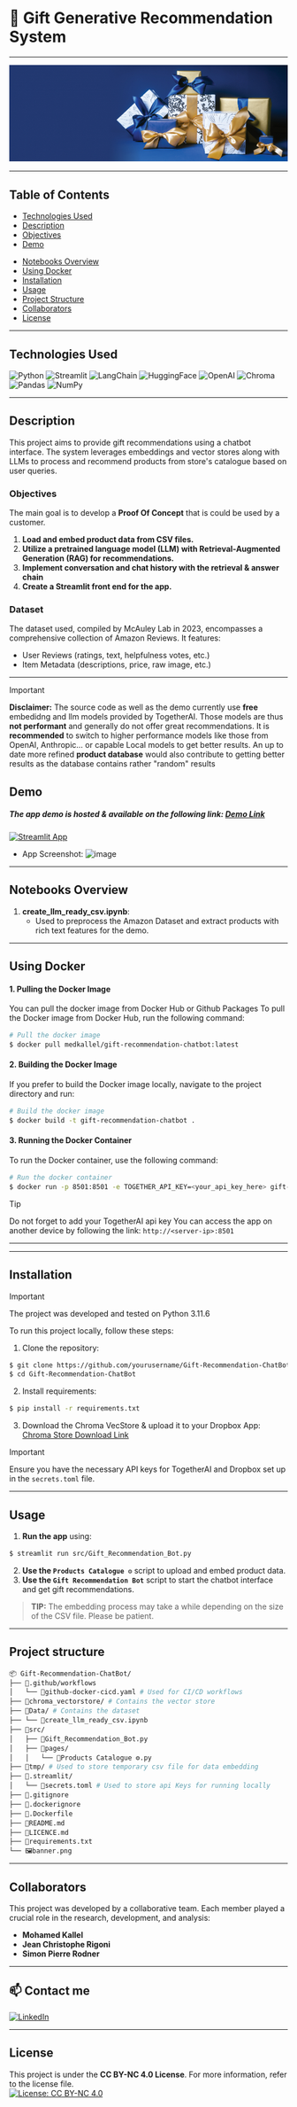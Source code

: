 # 🎁 Gift Generative Recommendation System
---
![banner.jpg](banner.jpg)

---

## Table of Contents

-   [Technologies Used](#technologies-used)
-   [Description](#description)
-   [Objectives](#objectives)
-   [Demo](#demo)
<!-- -   [Presentation](#presentation) -->
-   [Notebooks Overview](#notebooks-overview)
-   [Using Docker](#using-docker)
-   [Installation](#installation)
-   [Usage](#usage)
-   [Project Structure](#project-structure)
-   [Collaborators](#collaborators)
-   [License](#license)

---

## Technologies Used

![Python](https://img.shields.io/badge/python-3670A0?style=for-the-badge&logo=python&logoColor=ffdd54) ![Streamlit](https://img.shields.io/badge/Streamlit-FF4B4B?style=for-the-badge&logo=streamlit&logoColor=white) ![LangChain](https://img.shields.io/badge/LangChain-00A3E0?style=for-the-badge&logo=langchain&logoColor=white) ![HuggingFace](https://img.shields.io/badge/HuggingFace-FFD700?style=for-the-badge&logo=huggingface&logoColor=black) ![OpenAI](https://img.shields.io/badge/OpenAI-412991?style=for-the-badge&logo=openai&logoColor=white) ![Chroma](https://img.shields.io/badge/Chroma-00A3E0?style=for-the-badge&logo=chroma&logoColor=white) ![Pandas](https://img.shields.io/badge/pandas-%23150458.svg?style=for-the-badge&logo=pandas&logoColor=white) ![NumPy](https://img.shields.io/badge/numpy-%23013243.svg?style=for-the-badge&logo=numpy&logoColor=white)

---

## Description
This project aims to provide gift recommendations using a chatbot interface. The system leverages embeddings and vector stores along with LLMs to process and recommend products from store's catalogue based on user queries.

### Objectives
The main goal is to develop a **Proof Of Concept** that is could be used by a customer.

1. **Load and embed product data from CSV files.**
2. **Utilize a pretrained language model (LLM) with Retrieval-Augmented Generation (RAG) for recommendations.**
3. **Implement conversation and chat history with the retrieval & answer chain**
4. **Create a Streamlit front end for the app.**

### Dataset

The dataset used, compiled by McAuley Lab in 2023, encompasses a comprehensive collection of Amazon Reviews. It features:
- User Reviews (ratings, text, helpfulness votes, etc.)
- Item Metadata (descriptions, price, raw image, etc.)

---
> [!IMPORTANT]
> **Disclaimer:** The source code as well as the demo currently use **free** embedidng and llm models provided by TogetherAI. Those models are thus **not performant** and generally do not offer great recommendations. It is **recommended** to switch to higher performance models like those from OpenAI, Anthropic... or capable Local models to get better results. An up to date more refined **product database** would also contribute to getting better results as the database contains rather "random" results

## Demo
##### The app demo is hosted & available on the following link: [Demo Link](https://gift-recommendation-chatbot.streamlit.app/)
[![Streamlit App](https://static.streamlit.io/badges/streamlit_badge_black_white.svg)](https://gift-recommendation-chatbot.streamlit.app/)
- App Screenshot:
  ![image](https://github.com/user-attachments/assets/b74d5826-c422-4a3a-90c1-12596f6f3687)



---
<!--
## Presentation

A **presentation** is available as a **PDF** file in the repo `Gift_Recommendation_Presentation.pdf` & also as a **Canva/Powerpoint** presentation through the following link: [Presentation Link](https://www.canva.com/design/DAGPvK0-A2g/1DJtvrzpoxdP5VG_GcgkhA/view?utm_content=DAGPvK0-A2g&utm_campaign=designshare&utm_medium=link&utm_source=editor).

--- -->

## Notebooks Overview

1. **create_llm_ready_csv.ipynb**:
   - Used to preprocess the Amazon Dataset and extract products with rich text features for the demo.

---

## Using Docker

#### 1. Pulling the Docker Image
You can pull the docker image from Docker Hub or Github Packages
To pull the Docker image from Docker Hub, run the following command:
```sh
# Pull the docker image
$ docker pull medkallel/gift-recommendation-chatbot:latest
```
#### 2. Building the Docker Image
If you prefer to build the Docker image locally, navigate to the project directory and run:

```sh
# Build the docker image
$ docker build -t gift-recommendation-chatbot .
```
#### 3. Running the Docker Container
To run the Docker container, use the following command:
```sh
# Run the docker container
$ docker run -p 8501:8501 -e TOGETHER_API_KEY=<your_api_key_here> gift-recommendation-chatbot
```
> [!TIP] 
> Do not forget to add your TogetherAI api key
> You can access the app on another device by following the link: ```http://<server-ip>:8501```
---

---
## Installation
> [!IMPORTANT]
> The project was developed and tested on Python 3.11.6

To run this project locally, follow these steps:

1. Clone the repository:
```sh
$ git clone https://github.com/yourusername/Gift-Recommendation-ChatBot
$ cd Gift-Recommendation-ChatBot
```
2. Install requirements:
```sh
$ pip install -r requirements.txt
```
3. Download the Chroma VecStore & upload it to your Dropbox App:
   [Chroma Store Download Link](https://drive.google.com/drive/folders/1zateQgEBTLoUUb5tSdLyBJIF57wermxC?usp=drive_link)

> [!IMPORTANT]
> Ensure you have the necessary API keys for TogetherAI and Dropbox set up in the `secrets.toml` file.

---

## Usage 

1. **Run the app** using:
```sh
$ streamlit run src/Gift_Recommendation_Bot.py 
```
2. **Use the `Products Catalogue ⚙️`** script to upload and embed product data.
3. **Use the `Gift Recommendation Bot`** script to start the chatbot interface and get gift recommendations.

> **TIP:** The embedding process may take a while depending on the size of the CSV file. Please be patient.

---

## Project structure
```sh
📦 Gift-Recommendation-ChatBot/
├── 📁.github/workflows
│   └── 🤖github-docker-cicd.yaml # Used for CI/CD workflows
├── 📁chroma_vectorstore/ # Contains the vector store
├── 📁Data/ # Contains the dataset
├── └── 📓create_llm_ready_csv.ipynb
├── 📁src/
│   ├── 🐍Gift_Recommendation_Bot.py 
│   ├── 📁pages/
│   │   └── 🐍Products Catalogue ⚙️.py
├── 📁tmp/ # Used to store temporary csv file for data embedding
├── 📁.streamlit/
│   └── 🔑secrets.toml # Used to store api Keys for running locally
├── 📄.gitignore
├── 🐋.dockerignore
├── 🐋.Dockerfile
├── 📄README.md
├── 📄LICENCE.md
├── 📄requirements.txt
└── 🖼️banner.png
```
---

## Collaborators

This project was developed by a collaborative team. Each member played a crucial role in the research, development, and analysis:

- **Mohamed Kallel**
- **Jean Christophe Rigoni**
- **Simon Pierre Rodner**
---

## 📫 Contact me
<p>
<a href="https://www.linkedin.com/in/mohamed-kallel/">
<img alt="LinkedIn" src="https://img.shields.io/badge/linkedin-%230077B5.svg?style=for-the-badge&logo=linkedin&logoColor=white"/>
</a> 
<br>
</p>

---

## License
This project is under the **CC BY-NC 4.0 License**. For more information, refer to the license file. <br/>
[![License: CC BY-NC 4.0](https://img.shields.io/badge/License-CC%20BY--NC%204.0-lightgrey.svg)](https://creativecommons.org/licenses/by-nc/4.0/)
